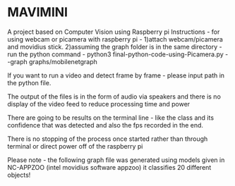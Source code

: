 # MAVIMINI
A project based on Computer Vision using Raspberry pi
Instructions -
for using webcam or picamera with raspberry pi -
1)attach webcam/picamera and movidius stick.
2)assuming the graph folder is in the same directory - run the python command -
  python3 final-python-code-using-Picamera.py --graph graphs/mobilenetgraph
  
If you want to run a video and detect frame by frame - please input path in the python file.

The output of the files is in the form of audio via speakers and there is no display of the video feed to reduce processing time and power

There are going to be results on the terminal line - like the class and its confidence that was detected and also the fps recorded in the end.

There is no stopping of the process once started rather than through terminal or direct power off of the raspberry pi

Please note - the following graph file was generated using models given in NC-APPZOO (intel movidius software appzoo)
it classifies 20 different objects!
